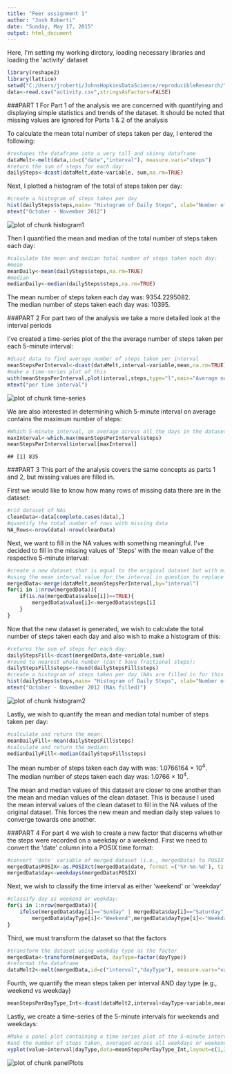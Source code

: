 ```yaml
---
title: "Peer assignment 1"
author: "Josh Roberti"
date: "Sunday, May 17, 2015"
output: html_document
---
```


Here, I'm setting my working dirctory, loading necessary libraries
and loading the 'activity' dataset

```r
library(reshape2)
library(lattice)
setwd("C:/Users/jroberti/JohnsHopkinsDataScience/reproducibleResearch/")
data<-read.csv("activity.csv",stringsAsFactors=FALSE)
```

###PART 1
For Part 1 of the analysis we are concerned with quantifying and displaying simple statistics and trends of the dataset.  It should be noted that missing values are ignored for Parts 1 & 2 of the analysis

To calculate the mean total number of steps taken per day, I entered the following:

```r
#reshapes the dataframe into a very tall and skinny dataframe  
dataMelt<-melt(data,id=c("date","interval"), measure.vars="steps")
#return the sum of steps for each day:
dailySteps<-dcast(dataMelt,date~variable, sum,na.rm=TRUE)
```

Next, I plotted a histogram of the total of steps taken per day:

```r
#create a histogram of steps taken per day
hist(dailySteps$steps,main= "Histogram of Daily Steps", xlab="Number of steps",breaks=10)
mtext("October - November 2012")
```

![plot of chunk histogram1](figure/histogram1-1.png) 

Then I quantified the mean and median of the total number of steps taken each day:

```r
#calculate the mean and median total number of steps taken each day:
#mean
meanDaily<-mean(dailySteps$steps,na.rm=TRUE)
#median
medianDaily<-median(dailySteps$steps,na.rm=TRUE)
```
The mean number of steps taken each day was: 9354.2295082.  
The median number of steps taken each day was: 10395.  

###PART 2
For part two of the analysis we take a more detailed look at the interval periods

I've created a time-series plot of the the average number of steps taken per each 5-minute interval:

```r
#dcast data to find average number of steps taken per interval
meanStepsPerInterval<-dcast(dataMelt,interval~variable,mean,na.rm=TRUE)
#make a time-series plot of this
with(meanStepsPerInterval,plot(interval,steps,type="l",main="Average number of steps"))
mtext("per time interval")
```

![plot of chunk time-series](figure/time-series-1.png) 

We are also interested in determining which 5-minute interval on average contains the maximum number of steps:

```r
#Which 5-minute interval, on average across all the days in the dataset, contains the maximum number of steps?
maxInterval<-which.max(meanStepsPerInterval$steps)
meanStepsPerInterval$interval[maxInterval]
```

```
## [1] 835
```

###PART 3
This part of the analysis covers the same concepts as parts 1 and 2, but missing values are filled in.

First we would like to know how many rows of missing data there are in the dataset:

```r
#rid dataset of NAs
cleanData<-data[complete.cases(data),]
#quantify the total number of rows with missing data
NA_Rows<-nrow(data)-nrow(cleanData)
```

Next, we want to fill in the NA values with something meaningful.  I've decided to fill in the missing values of 'Steps' with the mean value of the respective 5-minute interval:

```r
#create a new dataset that is equal to the original dataset but with missing values filled in:
#using the mean interval value for the interval in question to replace NA values
mergedData<-merge(dataMelt,meanStepsPerInterval,by="interval")
for(i in 1:nrow(mergedData)){
    if(is.na(mergedData$value[i])==TRUE){
        mergedData$value[i]<-mergedData$steps[i]
    }
}
```

Now that the new dataset is generated, we wish to calculate the total number of steps taken each day and also wish to make a histogram of this:

```r
#returns the sum of steps for each day:
dailyStepsFill<-dcast(mergedData,date~variable,sum)
#round to nearest whole number (can't have fractional steps):
dailyStepsFill$steps<-round(dailyStepsFill$steps)
#create a histogram of steps taken per day (NAs are filled in for this dataset)
hist(dailySteps$steps,main= "Histogram of Daily Steps", xlab="Number of steps",breaks=10)
mtext("October - November 2012 (NAs filled)")
```

![plot of chunk histogram2](figure/histogram2-1.png) 

Lastly, we wish to quantify the mean and median total number of steps taken per day:

```r
#calculate and return the mean:
meanDailyFill<-mean(dailyStepsFill$steps)
#calculate and return the median:
medianDailyFill<-median(dailyStepsFill$steps)
```
The mean number of steps taken each day with was: 1.0766164 &times; 10<sup>4</sup>.  
The median number of steps taken each day was: 1.0766 &times; 10<sup>4</sup>.  

The mean and median values of this dataset are closer to one another than the mean and median values of the clean dataset.  This is because I used the mean interval values of the clean dataset to fill in the NA values of the original dataset.  This forces the new mean and median daily step values to converge towards one another.  

###PART 4
For part 4 we wish to create a new factor that discerns whether the steps were recorded on a weekday or a weekend.  First we need to convert the 'date' column into a POSIX time format:

```r
#convert 'date' variable of merged dataset (i.e., mergedData) to POSIX
mergedData$POSIX<-as.POSIXct(mergedData$date, format =('%Y-%m-%d'), tz = "UTC")
mergedData$day<-weekdays(mergedData$POSIX)
```

Next, we wish to classify the time interval as either 'weekend' or 'weekday'

```r
#classify day as weekend or weekday:
for(i in 1:nrow(mergedData)){
    ifelse(mergedData$day[i]=="Sunday" | mergedData$day[i]=="Saturday",
        mergedData$dayType[i]<-"Weekend",mergedData$dayType[i]<-"Weekday") 
}
```

Third, we must transform the dataset so that the factors 

```r
#transform the dataset using weekday type as the factor
mergedData<-transform(mergedData, dayType=factor(dayType))
#reformat the dataframe
dataMelt2<-melt(mergedData,id=c("interval","dayType"), measure.vars="value")
```

Fourth, we quantify the mean steps taken per interval AND day type (e.g., weekend vs weekday)

```r
meanStepsPerDayType_Int<-dcast(dataMelt2,interval+dayType~variable,mean)
```

Lastly, we create a time-series of the 5-minute intervals for weekends and weekdays:  

```r
#Make a panel plot containing a time series plot of the 5-minute interval (x-axis) 
#and the number of steps taken, averaged across all weekdays or weekend days (y-axis).
xyplot(value~interval|dayType,data=meanStepsPerDayType_Int,layout=c(1,2),type="l")
```

![plot of chunk panelPlots](figure/panelPlots-1.png) 
